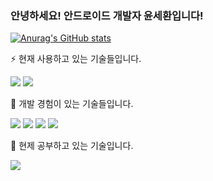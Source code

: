 ### 안녕하세요! 안드로이드 개발자 윤세환입니다!

[![Anurag's GitHub stats](https://github-readme-stats.vercel.app/api?username=l5x5l)](https://github.com/anuraghazra/github-readme-stats)

⚡ 현재 사용하고 있는 기술들입니다.
<p>
<img src="https://img.shields.io/badge/Android-3DDC84?style=for-the-badge&logo=android&logoColor=white"/>
<img src="https://img.shields.io/badge/Kotlin-7F52FF?style=for-the-badge&logo=Kotlin&logoColor=white"/>
</p>

🔭 개발 경험이 있는 기술들입니다.
<p>
<img src="https://img.shields.io/badge/TypeScript-3178C6?style=for-the-badge&logo=TypeScript&logoColor=white"/>
<img src="https://img.shields.io/badge/javascript-F7DF1E?style=for-the-badge&logo=javascript&logoColor=black"/>
<img src="https://img.shields.io/badge/React Native-61DAFB?style=for-the-badge&logo=react&logoColor=black"/>
<img src="https://img.shields.io/badge/Redux-764ABC?style=for-the-badge&logo=Redux&logoColor=white"/>
</p>


🌱 현제 공부하고 있는 기술입니다.
<p>
<img src="https://img.shields.io/badge/Android Compose-4285F4?style=for-the-badge&logo=jetpackcompose&logoColor=white"/>
</p>


<!--
**l5x5l/l5x5l** is a ✨ _special_ ✨ repository because its `README.md` (this file) appears on your GitHub profile.

Here are some ideas to get you started:

- 🔭 I’m currently working on ...
- 🌱 I’m currently learning ...
- 👯 I’m looking to collaborate on ...
- 🤔 I’m looking for help with ...
- 💬 Ask me about ...
- 📫 How to reach me: ...
- 😄 Pronouns: ...
- ⚡ Fun fact: ...
-->
